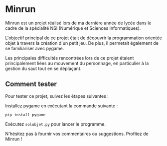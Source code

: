 # Minrun



Minrun est un projet réalisé lors de ma dernière année de lycée dans le cadre de la spécialité NSI (Numérique et Sciences Informatiques). 

L'objectif principal de ce projet était de découvrir la programmation orientée objet à travers la création d'un petit jeu. De plus, il permetait également de se familiariser avec pygame.

Les principales difficultés rencontrées lors de ce projet étaient principalement liées au mouvement du personnage, en particulier à la gestion du saut tout en se déplaçant. 



## Comment tester


Pour tester ce projet, suivez les étapes suivantes :

Installez pygame en exécutant la commande suivante :
```
pip install pygame
```

Exécutez ```solobjet.py``` pour lancer le programme.

N'hésitez pas à fournir vos commentaires ou suggestions. Profitez de Minrun !
